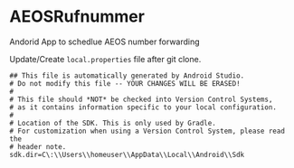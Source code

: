 AEOSRufnummer
=============

Andorid App to schedlue AEOS number forwarding 



Update/Create `local.properties` file after git clone. 

```
## This file is automatically generated by Android Studio.
# Do not modify this file -- YOUR CHANGES WILL BE ERASED!
#
# This file should *NOT* be checked into Version Control Systems,
# as it contains information specific to your local configuration.
#
# Location of the SDK. This is only used by Gradle.
# For customization when using a Version Control System, please read the
# header note.
sdk.dir=C\:\\Users\\homeuser\\AppData\\Local\\Android\\Sdk
```